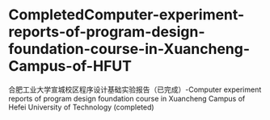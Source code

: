 # CompletedComputer-experiment-reports-of-program-design-foundation-course-in-Xuancheng-Campus-of-HFUT
合肥工业大学宣城校区程序设计基础实验报告（已完成）-Computer experiment reports of program design foundation course in Xuancheng Campus of Hefei University of Technology (completed)
